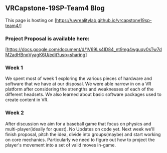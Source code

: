 ## VRCapstone-19SP-Team4 Blog

This page is hosting on [https://uwrealitylab.github.io/vrcapstone19sp-team4/]

### Project Proposal is available here: 
[https://docs.google.com/document/d/1V69Ls4ID84_nt9mg4wguqv0sTw7dM2adHBnqVyagK6U/edit?usp=sharing]

### Week 1
We spent most of week 1 exploring the various pieces of hardware and software that we have at our disposal. We were able
narrow in on a VR platform after considering the strengths and weaknesses of each of the different headsets. We also learned
about basic software packages used to create content in VR.


### Week 2
After discussion we aim for a baseball game that focus on physics and multi-player(ideally for quest).
No Updates on code yet.
Next week we'll finish proposal, pitch the idea, divide into groups(maybe) and start working on core mechanics. 
Particularly we need to figure out how to project the player's movement into a set of valid moves in-game.

